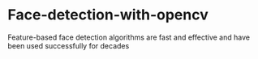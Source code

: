 # Face-detection-with-opencv
Feature-based face detection algorithms are fast and effective and have been used successfully for decades
